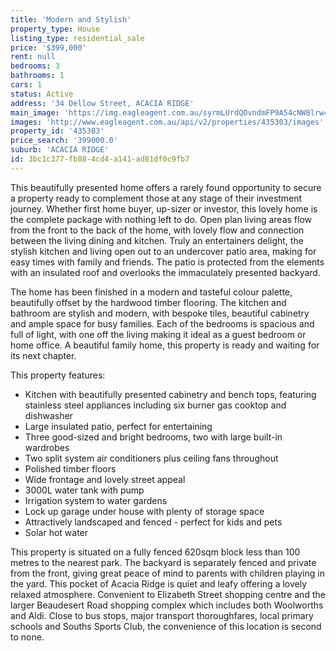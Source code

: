```yaml
---
title: 'Modern and Stylish'
property_type: House
listing_type: residential_sale
price: '$399,000'
rent: null
bedrooms: 3
bathrooms: 1
cars: 1
status: Active
address: '34 Dellow Street, ACACIA RIDGE'
main_image: 'https://img.eagleagent.com.au/syrmLUrdQOvndmFP9A54cNW8lrw=/1280x854/smart/https://s3-us-west-2.amazonaws.com/eagleagent-orig/images/6822978/131530534-image-M.jpg'
images: 'http://www.eagleagent.com.au/api/v2/properties/435303/images'
property_id: '435303'
price_search: '399000.0'
suburb: 'ACACIA RIDGE'
id: 3bc1c377-fb88-4cd4-a141-ad81df0c9fb7
---
```

This beautifully presented home offers a rarely found opportunity to secure a property ready to complement those at any stage of their investment journey. Whether first home buyer, up-sizer or investor, this lovely home is the complete package with nothing left to do. Open plan living areas flow from the front to the back of the home, with lovely flow and connection between the living dining and kitchen. Truly an entertainers delight, the stylish kitchen and living open out to an undercover patio area, making for easy times with family and friends. The patio is protected from the elements with an insulated roof and overlooks the immaculately presented backyard.

The home has been finished in a modern and tasteful colour palette, beautifully offset by the hardwood timber flooring. The kitchen and bathroom are stylish and modern, with bespoke tiles, beautiful cabinetry and ample space for busy families. Each of the bedrooms is spacious and full of light, with one off the living making it ideal as a guest bedroom or home office. A beautiful family home, this property is ready and waiting for its next chapter.

This property features:

*  Kitchen with beautifully presented cabinetry and bench tops, featuring stainless steel appliances including six burner gas cooktop and dishwasher
*  Large insulated patio, perfect for entertaining
*  Three good-sized and bright bedrooms, two with large built-in wardrobes
*  Two split system air conditioners plus ceiling fans throughout
*  Polished timber floors
*  Wide frontage and lovely street appeal
*  3000L water tank with pump
*  Irrigation system to water gardens
*  Lock up garage under house with plenty of storage space
*  Attractively landscaped and fenced - perfect for kids and pets
*  Solar hot water

This property is situated on a fully fenced 620sqm block less than 100 metres to the nearest park. The backyard is separately fenced and private from the front, giving great peace of mind to parents with children playing in the yard. This pocket of Acacia Ridge is quiet and leafy offering a lovely relaxed atmosphere. Convenient to Elizabeth Street shopping centre and the larger Beaudesert Road shopping complex which includes both Woolworths and Aldi. Close to bus stops, major transport thoroughfares, local primary schools and Souths Sports Club, the convenience of this location is second to none.